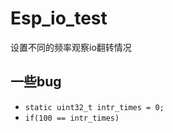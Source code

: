 # Esp_io_test
设置不同的频率观察io翻转情况
## 一些bug
- `static uint32_t intr_times = 0;`
- `if(100 == intr_times)`
